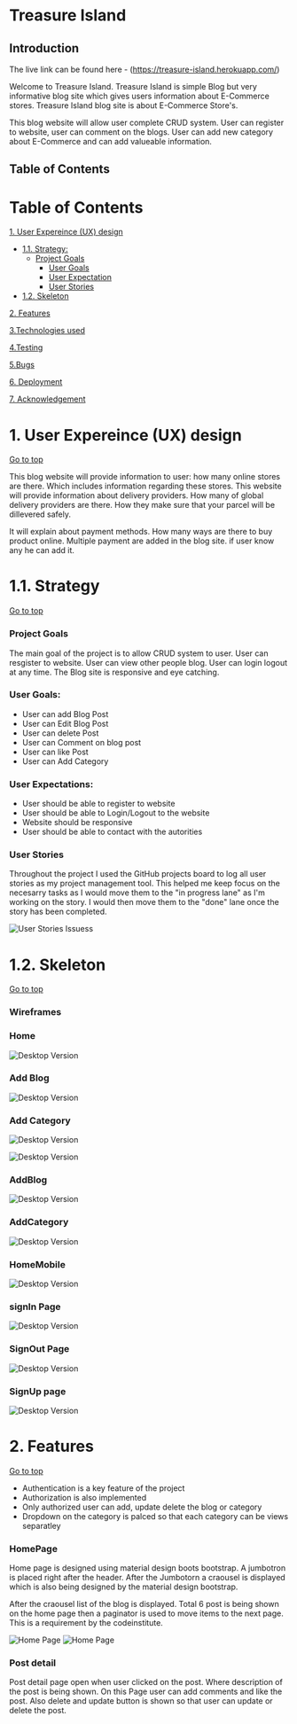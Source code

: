 # Treasure Island
## Introduction

The live link can be found here - (https://treasure-island.herokuapp.com/)

Welcome to Treasure Island. Treasure Island is simple Blog but very informative blog site which gives users information about E-Commerce stores. Treasure Island blog site is about E-Commerce Store's. 

 This blog website will allow user complete CRUD system. User can register to website, user can comment on the blogs. User can add new category about E-Commerce and can add valueable information.

## Table of Contents

# Table of Contents
 [1. User Expereince (UX) design](#ux)
  - [1.1. Strategy:](#strategy)
    - [Project Goals](#project-goals)
        - [User Goals](#user-goals)
        - [User Expectation](#user-expectation)
        - [User Stories](#user-stories)
  - [1.2. Skeleton](#skeleton)

 [2. Features](#features)

 [3.Technologies used](#technologies-used)

 [4.Testing](#testing)

 [5.Bugs](#bugs)

 [6. Deployment](#deployment)

 [7. Acknowledgement](#acknowledgement)

 <a name="ux"></a>
# 1. User Expereince (UX) design
 [Go to top](#table-of-contents)

 This blog website will provide information to user: how many online stores are there. Which includes information regarding these stores. This website will provide information about delivery providers. How many of global delivery providers are there. How they make sure that your parcel will be dillevered safely. 
  
 It will explain about payment methods. How many ways are there to buy product online. Multiple payment are added in the blog site. if user know any he can add it.

 <a name="strategy"></a>
 # 1.1. Strategy
  [Go to top](#table-of-contents)

 <a name="project-goals"></a>
  ### Project Goals

 The main goal of the project is to allow CRUD system to user. User can resgister to website. User can view other people blog. 
 User can login logout at any time. The Blog site is responsive and eye catching.

 <a name="user-goals"></a>
 ### User Goals:

 * User can add Blog Post
 * User can Edit Blog Post
 * User can delete Post
 * User can Comment on blog post
 * User can like Post
 * User can Add Category

 <a name="user-expectation"></a>
  ### User Expectations:

  * User should be able to register to website
  * User should be able to Login/Logout to the website
  * Website should be responsive
  * User should be able to contact with the autorities

 <a name="user-stories"></a>
 ### User Stories

 Throughout the project I used the GitHub projects board to log all user stories as my project management tool. This helped me keep focus on the necesarry tasks as I would move them to the "in progress lane" as I'm working on the story. I would then move them to the "done" lane once the story has been completed.

 ![User Stories Issuess](media/issuuess.JPG)

 <a name="skeleton"></a>
 # 1.2. Skeleton
  [Go to top](#table-of-contents)
 
 ### Wireframes

 ### Home 
 ![Desktop Version](media/Home.PNG)

 ### Add Blog 
 ![Desktop Version](media/AddBlog.PNG)

 ### Add Category 
 ![Desktop Version](media/AddCategory.PNG)
 
 ![Desktop Version](media/Recent-Post.PNG)
 ### AddBlog
 ![Desktop Version](media/Mobile-AddBlog.PNG)
 ### AddCategory
 ![Desktop Version](media/Mobile-AddCategory.PNG)
 ### HomeMobile
 ![Desktop Version](media/Mobile-Home.PNG)
 ### signIn Page 
 ![Desktop Version](media/Mobile-SignIn.PNG)
 ### SignOut Page
 ![Desktop Version](media/Mobile-Signout.PNG)
 ### SignUp page
 ![Desktop Version](media/Mobile-Signup.PNG)
 
 <a name="features"></a>
# 2. Features
 [Go to top](#table-of-contents)
 
 * Authentication is a key feature of the project
 * Authorization is also implemented
 * Only authorized user can add, update delete the blog or category
 * Dropdown on the category is palced so that each category can be views separatley

 ### HomePage
 Home page is designed using material design boots bootstrap. A jumbotron is placed right after the header. After the Jumbotorn a craousel is displayed which is also being designed by the material design bootstrap.

 After the craousel list of the blog is displayed. Total 6 post is being shown on the home page then a paginator is used to move items to the next page. This is a requirement by the codeinstitute. 


 ![Home Page](media/feature-Home.JPG)
 ![Home Page](media/feature-Home2.JPG)

 ### Post detail

 Post detail page open when user clicked on the post. Where description of the post is being shown. On this Page user can add comments and like the post. Also delete and update button is shown so that user can update or delete the post.   